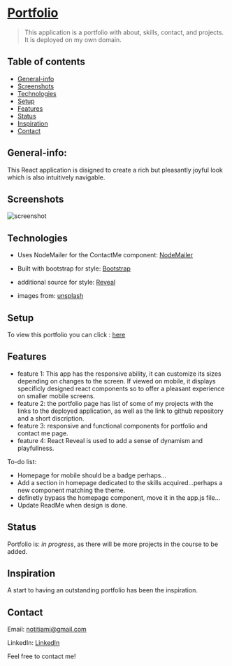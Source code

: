 # [Portfolio](https://www.valeriovarani.com/)
> This application is a portfolio with about, skills, contact, and projects. It is deployed on my own domain. 

## Table of contents
* [General-info](#General-info)
* [Screenshots](#screenshots)
* [Technologies](#technologies)
* [Setup](#setup)
* [Features](#features)
* [Status](#status)
* [Inspiration](#inspiration)
* [Contact](#contact)

## General-info:
This React application is disigned to create a rich but pleasantly joyful look which is also intuitively navigable.


## Screenshots

![screenshot](client/src/public/Valerio-Portfolio.gif)



## Technologies
* Uses NodeMailer for the ContactMe component: [NodeMailer](https://nodemailer.com/about/)

* Built with bootstrap for style: [Bootstrap](https://getbootstrap.com/)

* additional source for style: [Reveal](https://www.react-reveal.com/)

* images from: [unsplash](https://unsplash.com/)


## Setup
To view this portfolio you can click : [here](https://www.valeriovarani.com/)



## Features
* feature 1: This app has the responsive ability, it can customize its sizes depending on changes to the screen. If viewed on mobile, it displays specificly designed react components so to offer a pleasant experience on smaller mobile screens. 
* feature 2: the portfolio page has list of some of my projects with the links to the deployed application, as well as the link to github repository and a short discription.
* feature 3: responsive and functional components for portfolio and contact me page.
* feature 4: React Reveal is used to add a sense of dynamism and playfullness.


To-do list:

* Homepage for mobile should be a badge perhaps...
* Add a section in homepage dedicated to the skills acquired...perhaps a new component matching the theme.
* definetly bypass the homepage component, move it in the app.js file...
* Update ReadMe when design is done.
<!-- * Image by <a href="https://pixabay.com/users/geralt-9301/?utm_source=link-attribution&amp;utm_medium=referral&amp;utm_campaign=image&amp;utm_content=3699542">Gerd Altmann</a> from <a href="https://pixabay.com/?utm_source=link-attribution&amp;utm_medium=referral&amp;utm_campaign=image&amp;utm_content=3699542">Pixabay</a> -->



## Status
Portfolio is: _in progress_, as there will be more projects in the course to be added.

## Inspiration
A start to having an outstanding portfolio has been the inspiration.

## Contact
Email: notitiami@gmail.com

LinkedIn: [LinkedIn](https://www.linkedin.com/in/valerio-varani-635ba31a1/)

Feel free to contact me!

